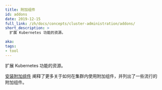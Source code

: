 ```yaml
---
title: 附加组件
id: addons
date: 2019-12-15
full_link: /zh/docs/concepts/cluster-administration/addons/
short_description: >
  扩展 Kubernetes 功能的资源。

aka:
tags:
- tool
---
```

  扩展 Kubernetes 功能的资源。

<!--
---
title: Add-ons
id: addons
date: 2019-12-15
full_link: /zh/docs/concepts/cluster-administration/addons/
short_description: >
  Resources that extend the functionality of Kubernetes.

aka:
tags:
- tool
---
  Resources that extend the functionality of Kubernetes.
-->


<!--more-->

<!-- 
[Installing addons](/docs/concepts/cluster-administration/addons/) explains more about using add-ons with your cluster, and lists some popular add-ons. 
-->
[安装附加组件](/docs/concepts/cluster-administration/addons/) 阐释了更多关于如何在集群内使用附加组件，并列出了一些流行的附加组件。
